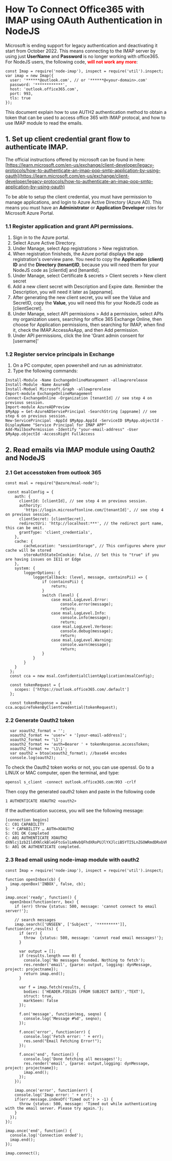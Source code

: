 # How To Connect Office365 with IMAP using OAuth Authentication in NodeJS

Microsoft is ending support for legacy authentication and deactivating it start from October 2022. This means connecting to the IMAP server by using just <b>UserName</b> and <b>Password</b> is no longer working with office365. For NodeJS users, the following code, <span style="color:red"><b>will not work any more</b></span>:

```dash
const Imap = require('node-imap'), inspect = require('util').inspect;
var imap = new Imap({
  user: '******@outlook.com', // or '******@<your-domain>.com'  
  password: '************',
  host: 'outlook.office365.com',
  port: 993,
  tls: true
});
```

This document explain how to use AUTH2 authentication method to obtain a token that can be used to access office 365 with IMAP protocal, and how to use IMAP module to read the emails. 

## 1. Set up client credential grant flow to authenticate IMAP. 

The official instructions offered by microsoft can be found in here: [https://learn.microsoft.com/en-us/exchange/client-developer/legacy-protocols/how-to-authenticate-an-imap-pop-smtp-application-by-using-oauth](https://learn.microsoft.com/en-us/exchange/client-developer/legacy-protocols/how-to-authenticate-an-imap-pop-smtp-application-by-using-oauth)

To be able to setup the client credential, you must have permission to manage applications, and login to Azure Active Directory (Azure AD). This means you must have an <b>Administrator</b> or <b>Application Developer</b> roles for Microsoft Azure Portal. 

### 1.1 Register application and grant API permissions.
1. Sign in to the Azure portal.
2. Select Azure Active Directory. 
3. Under Manage, select App registrations > New registration.
4. When registration finisheds, the Azure portal displays the app registration's overview pane. You need to copy the <b>Application (client) ID</b> and the <b>Directory (tenant)ID</b>, because you will need them for your NodeJS code as [clientId] and [tenantId]. 
5. Under Manage, select  Certificate & secrets > Client secrets > New client secret 
6. Add a new client secret with Description and Expire date. Reminber the Description, you will need it later as [appname]. 
7. After generating the new client secret, you will see the Value and SecretID, copy the <b>Value</b>, you will need this for your NodeJS code as [clientSecret]. 
8. Under Manage, select API permissions > Add a permission, select APIs my organization users, searching for office 365 Exchange Online, then choose for Application permissions, then searching for IMAP, when find it, check the IMAP.AccessAsApp, and then Add permission. 
9. Under API permissions, click the line 'Grant admin consent for [username]'

### 1.2 Register service principals in Exchange
1. On a PC computer, open powershell and run as administrator. 
2. Type the following commands:

```dash
Install-Module -Name ExchangeOnlineManagement -allowprerelease
Install-Module -Name AxureAD
Install-Moduel Microsoft.Graph -allowprerelese
Import-module ExchangeOnlineManagement
Connect-ExchangeOnline -Organization [tenantId] // see step 4 on previous session. 
Import-module AzureADPreview
$MyApp = Get-AzureADServiePrincipal -SearchString [appname] // see step 6 on previous session. 
New-ServicePrincipal -AppId $MyApp.AppId -ServiceID $MyApp.objectId -DisplayName "Service Principal for IMAP APP"
Add-MailboxPermission -Identify "your-email-address" -User $MyApp.objectId -AccessRight FullAccess
```

## 2. Read emails via IMAP module using Oauth2 and NodeJS

### 2.1 Get accesstoken from outlook 365

```dash
const msal = require("@azure/msal-node");

 const msalConfig = {
    auth: {
      clientId: [clientId], // see step 4 on previous session.
      authority:
        'https://login.microsoftonline.com/[tenantId]', // see step 4 on previous session.
      clientSecret: [clientSecret], 
      redirectUri: 'http://localhost:***', // the redirect port name, this can be omit. 
      grantType: 'client_credentials',
    },
    cache: {
        cacheLocation: "sessionStorage", // This configures where your cache will be stored
        storeAuthStateInCookie: false, // Set this to "true" if you are having issues on IE11 or Edge
    },
    system: {	
        loggerOptions: {	
            loggerCallback: (level, message, containsPii) => {	
                if (containsPii) {		
                    return;		
                }		
                switch (level) {		
                    case msal.LogLevel.Error:		
                        console.error(message);		
                        return;		
                    case msal.LogLevel.Info:		
                        console.info(message);		
                        return;		
                    case msal.LogLevel.Verbose:		
                        console.debug(message);		
                        return;		
                    case msal.LogLevel.Warning:		
                        console.warn(message);		
                        return;		
                }	
            }	
        }	
    }
  };
  const cca = new msal.ConfidentialClientApplication(msalConfig);
	
  const tokenRequest = {
    scopes: ['https://outlook.office365.com/.default']  
  };

  const tokenResponse = await cca.acquireTokenByClientCredential(tokenRequest);
```
  
### 2.2 Generate Oauth2 token
  
```dash
  var xoauth2_format = '';
  xoauth2_format += 'user=' + '[your-email-address]';
  xoauth2_format += '\1';
  xoauth2_format += 'auth=Bearer ' + tokenResponse.accessToken;
  xoauth2_format += '\1\1';
  var oauth2 = btoa(xoauth2_format); //base64 encodes
  console.log(oauth2);  
```
  
To check the Oauth2 token works or not, you can use openssl. Go to a LINUX or MAC computer, open the terminal, and type:

```dash
openssl s_client -connect outlook.office365.com:993 -crlf
```

Then copy the generated oauth2 token and paste in the following code

```dash
1 AUTHENTICATE XOAUTH2 <oauth2>
```
If the authentication success, you will see the following message:

```dash
[connection begins]
C: C01 CAPABILITY
S: * CAPABILITY … AUTH=XOAUTH2
S: C01 OK Completed
C: A01 AUTHENTICATE XOAUTH2 dXNlcj1zb21ldXNlckBleGFtcGxlLmNvbQFhdXRoPUJlYXJlciB5YTI5LnZGOWRmdDRxbVRjMk52YjNSbGNrQmhkSFJoZG1semRHRXVZMjl0Q2cBAQ==
S: A01 OK AUTHENTICATE completed.
```

### 2.3 Read email using node-imap module with oauth2

```dash
const Imap = require('node-imap'), inspect = require('util').inspect;

function openInbox(cb) {
  imap.openBox('INBOX', false, cb);
}

imap.once('ready', function() {
  openInbox(function(err, box) {
    if (err) throw {status: 500, message: 'cannot connect to email server!'};
    
    // search messages 
    imap.search(['UNSEEN', ['Subject', '*********']], function(err,results) {
      if (err) {
        throw  {status: 500, message: 'cannot read email messages!'};
      }
       
      var output = [];        
      if (results.length === 0) {
        console.log('No messages founded. Nothing to fetch');          
        res.render('email', {parse: output, logging: dynMessage, project: projectname});
        return imap.end();
      }
           
      var f = imap.fetch(results, { 
        bodies: ['HEADER.FIELDS (FROM SUBJECT DATE)','TEXT'],
        struct: true,
        markSeen: false
      }); 

      f.on('message', function(msg, seqno) {
        console.log('Message #%d', seqno);
      });
      
      f.once('error', function(err) {
        console.log('Fetch error: ' + err);
        res.send("Email Fetching Error!");
      });
    
      f.once('end', function() {
        console.log('Done fetching all messages!');
        res.render('email', {parse: output,logging: dynMessage, project: projectname});
        imap.end();
      });
    });
    
    imap.once('error', function(err) {
    console.log('Imap error: ' + err);
    if(err.message.indexOf('Timed out') > -1) {
      throw {status: 500, message: 'Timed out while authenticating with the email server. Please try again.'};
    }
  });
});

imap.once('end', function() {
  console.log('Connection ended');
  imap.end();
});

imap.connect();

```

